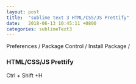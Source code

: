 ```yaml
---
layout: post
title:  "sublime text 3 HTML/CSS/JS Prettify"
date:   2018-06-13 10:45:11 +0800
categories: sublimeText3
---
```





Preferences / Package Control / Install Package /

### HTML/CSS/JS Prettify

Ctrl + Shift +H



